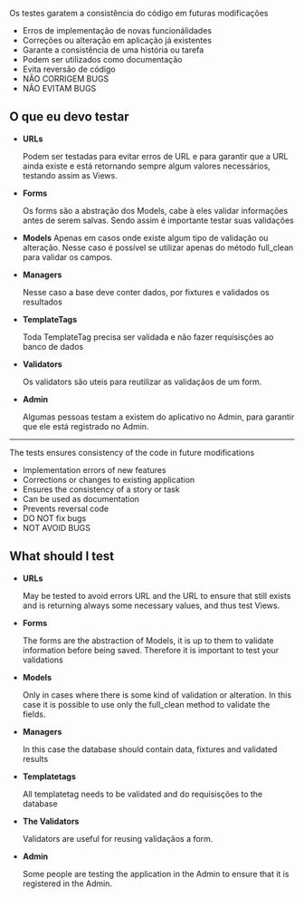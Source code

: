 Os testes garatem a consistência do código em futuras modificações

- Erros de implementação de novas funcionálidades
- Correções ou alteração em aplicação já existentes
- Garante a consistência de uma história ou tarefa
- Podem ser utilizados como documentação
- Evita reversão de código
- NÃO CORRIGEM BUGS
- NÃO EVITAM BUGS

## O que eu devo testar

- **URLs**

    Podem ser testadas para evitar erros de URL e para
    garantir que a URL ainda existe e está retornando sempre
    algum valores necessários, testando assim as Views.

- **Forms**

    Os forms são a abstração dos Models, cabe à eles validar informações
    antes de serem salvas. Sendo assim é importante testar suas validações

- **Models**
    Apenas em casos onde existe algum tipo de validação ou alteração.
    Nesse caso é possível se utilizar apenas do método full_clean
    para validar os campos.

- **Managers**

    Nesse caso a base deve conter dados, por fixtures e validados
    os resultados

- **TemplateTags**

    Toda TemplateTag precisa ser validada e não fazer requisisções
    ao banco de dados

- **Validators**

    Os validators são uteis para reutilizar as validaçãos de um form.

- **Admin**

    Algumas pessoas testam a existem do aplicativo no Admin, para garantir
    que ele está registrado no Admin.


-------------------------------------------------------------------------------

The tests ensures consistency of the code in future modifications

- Implementation errors of new features
- Corrections or changes to existing application
- Ensures the consistency of a story or task
- Can be used as documentation
- Prevents reversal code
- DO NOT fix bugs
- NOT AVOID BUGS

## What should I test

- **URLs**

    May be tested to avoid errors URL and the URL to ensure that still exists
    and is returning always some necessary values, and thus test Views.

- **Forms**

    The forms are the abstraction of Models, it is up to them to validate
    information before being saved. Therefore it is important to test your
    validations

- **Models**

    Only in cases where there is some kind of validation or alteration. In
    this case it is possible to use only the full_clean method to validate
    the fields.

- **Managers**

    In this case the database should contain data, fixtures and validated results

- **Templatetags**

    All templatetag needs to be validated and do requisisções to the database

- **The Validators**

    Validators are useful for reusing validaçãos a form.

- **Admin**

    Some people are testing the application in the Admin to ensure that it is
    registered in the Admin.
